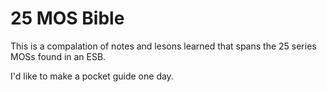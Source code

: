# 25 MOS Bible


This is a compalation of notes and lesons learned that spans the 25 series MOSs found in an ESB.

I'd like to make a pocket guide one day.
